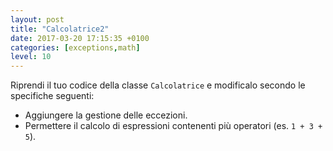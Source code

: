 ```yaml
---
layout: post
title: "Calcolatrice2"
date: 2017-03-20 17:15:35 +0100
categories: [exceptions,math]
level: 10
---
```


Riprendi il tuo codice della classe `Calcolatrice` e modificalo secondo le specifiche seguenti:

- Aggiungere la gestione delle eccezioni.
- Permettere il calcolo di espressioni contenenti più operatori (es. `1 + 3 + 5`). 
